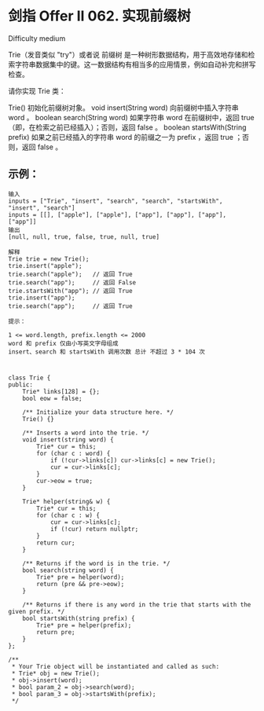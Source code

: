 # 剑指 Offer II 062. 实现前缀树
Difficulty medium

Trie（发音类似 "try"）或者说 前缀树 是一种树形数据结构，用于高效地存储和检索字符串数据集中的键。这一数据结构有相当多的应用情景，例如自动补完和拼写检查。

请你实现 Trie 类：

Trie() 初始化前缀树对象。
void insert(String word) 向前缀树中插入字符串 word 。
boolean search(String word) 如果字符串 word 在前缀树中，返回 true（即，在检索之前已经插入）；否则，返回 false 。
boolean startsWith(String prefix) 如果之前已经插入的字符串 word 的前缀之一为 prefix ，返回 true ；否则，返回 false 。


## 示例：
```
输入
inputs = ["Trie", "insert", "search", "search", "startsWith", "insert", "search"]
inputs = [[], ["apple"], ["apple"], ["app"], ["app"], ["app"], ["app"]]
输出
[null, null, true, false, true, null, true]

解释
Trie trie = new Trie();
trie.insert("apple");
trie.search("apple");   // 返回 True
trie.search("app");     // 返回 False
trie.startsWith("app"); // 返回 True
trie.insert("app");
trie.search("app");     // 返回 True
```


```
提示：

1 <= word.length, prefix.length <= 2000
word 和 prefix 仅由小写英文字母组成
insert、search 和 startsWith 调用次数 总计 不超过 3 * 104 次
```


#
```
class Trie {
public:
    Trie* links[128] = {};
    bool eow = false;

    /** Initialize your data structure here. */
    Trie() {}
    
    /** Inserts a word into the trie. */
    void insert(string word) {
        Trie* cur = this;
        for (char c : word) {
            if (!cur->links[c]) cur->links[c] = new Trie();
            cur = cur->links[c];
        }
        cur->eow = true;
    }

    Trie* helper(string& w) {
        Trie* cur = this;
        for (char c : w) {
            cur = cur->links[c];
            if (!cur) return nullptr;
        }
        return cur;
    }
    
    /** Returns if the word is in the trie. */
    bool search(string word) {
        Trie* pre = helper(word);
        return (pre && pre->eow);
    }
    
    /** Returns if there is any word in the trie that starts with the given prefix. */
    bool startsWith(string prefix) {
        Trie* pre = helper(prefix);
        return pre;
    }
};

/**
 * Your Trie object will be instantiated and called as such:
 * Trie* obj = new Trie();
 * obj->insert(word);
 * bool param_2 = obj->search(word);
 * bool param_3 = obj->startsWith(prefix);
 */
```